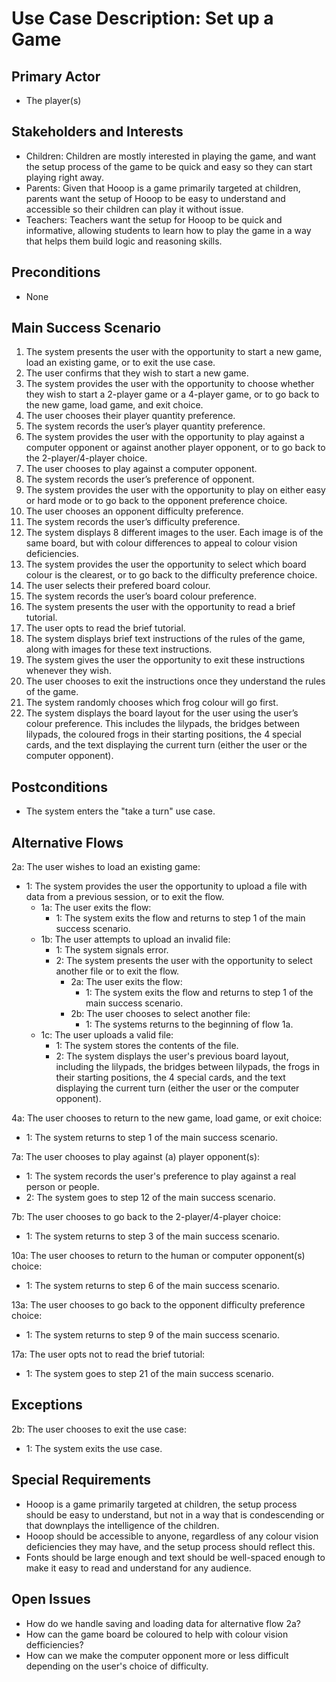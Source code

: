 # Use Case Description: Set up a Game
## Primary Actor
- The player(s)
## Stakeholders and Interests
- Children: Children are mostly interested in playing the game, and want the setup process of the game to be quick and easy so they can start playing right away.
- Parents: Given that Hooop is a game primarily targeted at children, parents want the setup of Hooop to be easy to understand and accessible so their children can play it without issue.
- Teachers: Teachers want the setup for Hooop to be quick and informative, allowing students to learn how to play the game in a way that helps them build logic and reasoning skills.
## Preconditions
- None
## Main Success Scenario
1.  The system presents the user with the opportunity to start a new game, load an existing game, or to exit the use case.
2.	The user confirms that they wish to start a new game.
3.	The system provides the user with the opportunity to choose whether they wish to start a 2-player game or a 4-player game, or to go back to the new game, load game, and exit choice.
4.	The user chooses their player quantity preference.
5.	The system records the user’s player quantity preference.
6.	The system provides the user with the opportunity to play against a computer opponent or against another player opponent, or to go back to the 2-player/4-player choice.
7.	The user chooses to play against a computer opponent.
8.	The system records the user’s preference of opponent.
9.	The system provides the user with the opportunity to play on either easy or hard mode or to go back to the opponent preference choice.
10.	The user chooses an opponent difficulty preference.
11.	The system records the user’s difficulty preference.
12.	The system displays 8 different images to the user. Each image is of the same board, but with colour differences to appeal to colour vision deficiencies.
13.	The system provides the user the opportunity to select which board colour is the clearest, or to go back to the difficulty preference choice.
14.	The user selects their prefered board colour.
15.	The system records the user’s board colour preference.
16.	The system presents the user with the opportunity to read a brief tutorial.
17.	The user opts to read the brief tutorial.
18.	The system displays brief text instructions of the rules of the game, along with images for these text instructions.
19.	The system gives the user the opportunity to exit these instructions whenever they wish.
20.	The user chooses to exit the instructions once they understand the rules of the game.
21.	The system randomly chooses which frog colour will go first.
22.	The system displays the board layout for the user using the user’s colour preference. This includes the lilypads, the bridges between lilypads, the coloured frogs in their starting positions, the 4 special cards, and the text displaying the current turn (either the user or the computer opponent).
## Postconditions
- The system enters the "take a turn" use case.
## Alternative Flows
2a: The user wishes to load an existing game:
- 1: The system provides the user the opportunity to upload a file with data from a previous session, or to exit the flow.  
  - 1a: The user exits the flow:
      - 1: The system exits the flow and returns to step 1 of the main success scenario.
  - 1b: The user attempts to upload an invalid file:  
      - 1: The system signals error.  
      - 2: The system presents the user with the opportunity to select another file or to exit the flow.  
        - 2a: The user exits the flow:  
          - 1: The system exits the flow and returns to step 1 of the main success scenario.  
        - 2b: The user chooses to select another file:  
          - 1: The systems returns to the beginning of flow 1a.  
  - 1c: The user uploads a valid file:  
      - 1: The system stores the contents of the file.  
      - 2: The system displays the user's previous board layout, including the lilypads, the bridges between lilypads, the frogs in their starting positions, the 4 special cards, and the text displaying the current turn (either the user or the computer opponent).  

4a: The user chooses to return to the new game, load game, or exit choice:  
- 1: The system returns to step 1 of the main success scenario.  

7a: The user chooses to play against (a) player opponent(s):  
- 1: The system records the user's preference to play against a real person or people.  
- 2: The system goes to step 12 of the main success scenario.  

7b: The user chooses to go back to the 2-player/4-player choice:  
- 1: The system returns to step 3 of the main success scenario.  

10a: The user chooses to return to the human or computer opponent(s) choice:  
- 1: The system returns to step 6 of the main success scenario.  

13a: The user chooses to go back to the opponent difficulty preference choice:  
- 1: The system returns to step 9 of the main success scenario.  

17a: The user opts not to read the brief tutorial:  
- 1: The system goes to step 21 of the main success scenario.
## Exceptions
2b: The user chooses to exit the use case:  
- 1: The system exits the use case.
## Special Requirements
- Hooop is a game primarily targeted at children, the setup process should be easy to understand, but not in a way that is condescending or that downplays the intelligence of the children.
- Hooop should be accessible to anyone, regardless of any colour vision deficiencies they may have, and the setup process should reflect this.
- Fonts should be large enough and text should be well-spaced enough to make it easy to read and understand for any audience.
## Open Issues
- How do we handle saving and loading data for alternative flow 2a?
- How can the game board be coloured to help with colour vision defficiencies?
- How can we make the computer opponent more or less difficult depending on the user's choice of difficulty.

